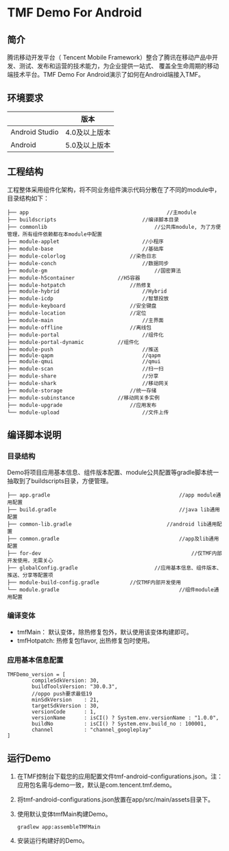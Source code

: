 
# TMF Demo For Android

## 简介

腾讯移动开发平台（ Tencent Mobile Framework）整合了腾讯在移动产品中开发、测试、发布和运营的技术能力，为企业提供一站式、 覆盖全生命周期的移动端技术平台。TMF Demo For Android演示了如何在Android端接入TMF。

## 环境要求

|                | 版本          |
| -------------- | ------------- |
| Android Studio | 4.0及以上版本 |
| Android        | 5.0及以上版本 |

## 工程结构

工程整体采用组件化架构，将不同业务组件演示代码分散在了不同的module中，目录结构如下：

```
├── app												//主module
├── buildscripts							//编译脚本目录
├── commonlib									//公共库module, 为了方便管理，所有组件依赖都在本module中配置
├── module-applet							//小程序
├── module-base								//基础库
├── module-colorlog						//染色日志
├── module-conch							//数据同步
├── module-gm									//国密算法
├── module-h5container				//H5容器
├── module-hotpatch						//热修复
├── module-hybrid							//Hybrid
├── module-icdp								//智慧投放
├── module-keyboard						//安全键盘
├── module-location						//定位
├── module-main								//主界面
├── module-offline						//离线包
├── module-portal							//组件化
├── module-portal-dynamic			//组件化
├── module-push								//推送
├── module-qapm								//qapm
├── module-qmui								//qmui
├── module-scan								//扫一扫
├── module-share							//分享
├── module-shark							//移动网关
├── module-storage						//统一存储
├── module-subinstance				//移动网关多实例
├── module-upgrade						//应用发布
└── module-upload							//文件上传
```

## 编译脚本说明

### 目录结构

Demo将项目应用基本信息、组件版本配置、module公共配置等gradle脚本统一抽取到了buildscripts目录，方便管理。

```
├── app.gradle											//app module通用配置
├── build.gradle										//java lib通用配置
├── common-lib.gradle								//android lib通用配置
├── common.gradle										//app及lib通用配置
├── for-dev													//仅TMF内部开发使用，无需关心
├── globalConfig.gradle							//应用基本信息、组件版本、推送、分享等配置项
├── module-build-config.gradle			//仅TMF内部开发使用
└── module.gradle										//组件module通用配置
```

### 编译变体

- tmfMain： 默认变体，除热修复包外，默认使用该变体构建即可。
- tmfHotpatch:  热修复包flavor, 出热修复包时使用。

### 应用基本信息配置

```
TMFDemo_version = [
        compileSdkVersion: 30,																	
        buildToolsVersion: "30.0.3",
        //oppo push要求最低19
        minSdkVersion    : 21,
        targetSdkVersion : 30,
        versionCode      : 1,
        versionName      : isCI() ? System.env.versionName : "1.0.0",
        buildNo          : isCI() ? System.env.build_no : 100001,
        channel          : "channel_googleplay"
]
```

## 运行Demo

1. 在TMF控制台下载您的应用配置文件tmf-android-configurations.json。注：应用包名需与demo一致，默认是com.tencent.tmf.demo。

2. 将tmf-android-configurations.json放置在app/src/main/assets目录下。

3. 使用默认变体tmfMain构建Demo。

   ```
   gradlew app:assembleTMFMain
   ```

4. 安装运行构建好的Demo。



